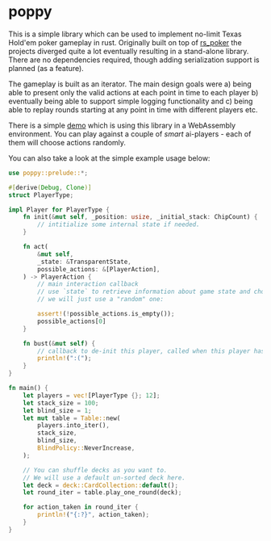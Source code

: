# poppy

This is a simple library which can be used to implement no-limit Texas Hold'em poker gameplay in rust.
Originally built on top of [rs_poker](https://crates.io/crates/rs-poker) the projects diverged quite a lot eventually resulting in a stand-alone library.
There are no dependencies required, though adding serialization support is planned (as a feature).

The gameplay is built as an iterator.
The main design goals were a) being able to present only the valid actions at each point in time to each player b) eventually being able to support simple logging functionality and c) being able to replay rounds starting at any point in time with different players etc.

There is a simple [demo](demo/) which is using this library in a WebAssembly environment.
You can play against a couple of *smart* ai-players - each of them will choose actions randomly.

You can also take a look at the simple example usage below:
```rust
use poppy::prelude::*;

#[derive(Debug, Clone)]
struct PlayerType;

impl Player for PlayerType {
    fn init(&mut self, _position: usize, _initial_stack: ChipCount) {
        // intitialize some internal state if needed.
    }

    fn act(
        &mut self,
        _state: &TransparentState,
        possible_actions: &[PlayerAction],
    ) -> PlayerAction {
        // main interaction callback
        // use `state` to retrieve information about game state and choose any of the actions possible
        // we will just use a "random" one:

        assert!(!possible_actions.is_empty());
        possible_actions[0]
    }

    fn bust(&mut self) {
        // callback to de-init this player, called when this player has no chips left
        println!(":(");
    }
}

fn main() {
    let players = vec![PlayerType {}; 12];
    let stack_size = 100;
    let blind_size = 1;
    let mut table = Table::new(
        players.into_iter(),
        stack_size,
        blind_size,
        BlindPolicy::NeverIncrease,
    );

    // You can shuffle decks as you want to.
    // We will use a default un-sorted deck here.
    let deck = deck::CardCollection::default();
    let round_iter = table.play_one_round(deck);

    for action_taken in round_iter {
        println!("{:?}", action_taken);
    }
}
```
